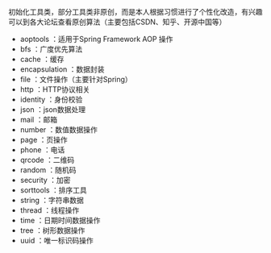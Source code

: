初始化工具类，部分工具类非原创，而是本人根据习惯进行了个性化改造，有兴趣可以到各大论坛查看原创算法（主要包括CSDN、知乎、开源中国等）

* aoptools ：适用于Spring Framework AOP 操作
* bfs ：广度优先算法
* cache ：缓存
* encapsulation ：数据封装 
* file ：文件操作（主要针对Spring）
* http ：HTTP协议相关
* identity ：身份校验
* json ：json数据处理
* mail ：邮箱
* number ：数值数据操作
* page ：页操作
* phone ：电话
* qrcode ：二维码
* random ：随机码
* security ：加密
* sorttools ：排序工具
* string ：字符串数据
* thread ：线程操作
* time ：日期时间数据操作
* tree ：树形数据操作
* uuid ：唯一标识码操作